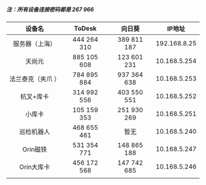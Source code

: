 



##### 注：所有设备连接密码都是 267 966

|      设备名      |   ToDesk    |   向日葵    |    IP地址    |
| :--------------: | :---------: | :---------: | :----------: |
|  服务器（上海）  | 444 264 310 | 389 811 187 | 192.168.8.25 |
|      天尚元      | 885 105 608 | 123 601 231 | 10.168.5.254 |
| 法兰泰克（夹爪 ） | 784 895 884 | 937 364 638 | 10.168.5.253 |
|    杭叉+库卡     | 314 992 556 | 403 550 551 | 10.168.5.252 |
|      小库卡      | 105 159 353 | 251 930 269 | 10.168.5.251 |
|    巡检机器人    | 468 655 461 |    暂无     | 10.168.5.240 |
|    Orin磁铁     | 531 354 771 | 148 865 188 | 10.168.5.247 |
|    Orin大库卡     | 456 172 568 | 147 742 685 | 10.168.5.246 |
|                  |             |             |              |

